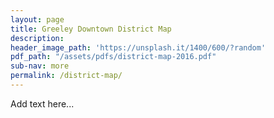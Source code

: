 ```yaml
---
layout: page
title: Greeley Downtown District Map
description: 
header_image_path: 'https://unsplash.it/1400/600/?random'
pdf_path: "/assets/pdfs/district-map-2016.pdf"
sub-nav: more
permalink: /district-map/
---
```


Add text here...